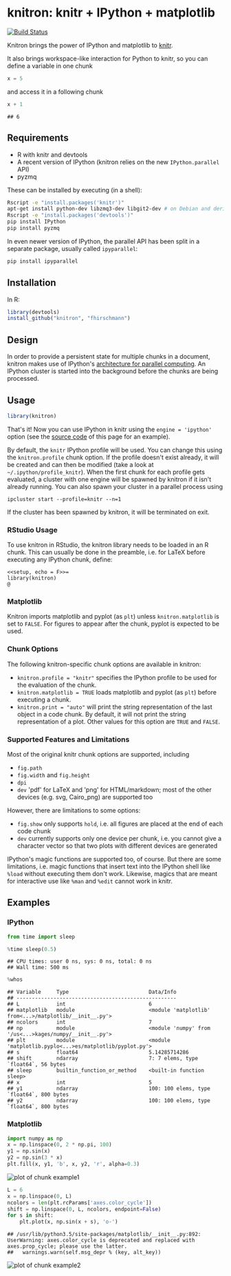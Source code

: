 # knitron: knitr + IPython + matplotlib

[![Build Status](https://travis-ci.org/fhirschmann/knitron.png?branch=master)](https://travis-ci.org/fhirschmann/knitron)


Knitron brings the power of IPython and matplotlib to [knitr](http://yihui.name/knitr/).

It also brings workspace-like interaction for Python to knitr, so you can define
a variable in one chunk


```python
x = 5
```

and access it in a following chunk


```python
x + 1
```

```
## 6
```

## Requirements

- R with knitr and devtools
- A recent version of IPython (knitron relies on the new `IPython.parallel` API)
- pyzmq

These can be installed by executing (in a shell):

```bash
Rscript -e "install.packages('knitr')"
apt-get install python-dev libzmq3-dev libgit2-dev # on Debian and derivates
Rscript -e "install.packages('devtools')"
pip install IPython
pip install pyzmq
```

In even newer version of IPython, the parallel API has been split in a
separate package, usually called `ipyparallel`:
```bash
pip install ipyparallel
```

## Installation

In R:

```r
library(devtools)
install_github("knitron", "fhirschmann")
```

## Design

In order to provide a persistent state for multiple chunks in a document,
knitron makes use of IPython's [architecture for parallel computing](http://ipython.org/ipython-doc/2/parallel/parallel_intro.html). An IPython cluster is started into the background before the chunks are being processed.

## Usage

```r
library(knitron)
```

That's it! Now you can use IPython in knitr using the `engine = 'ipython'` option
(see the [source code](https://raw.githubusercontent.com/fhirschmann/knitron/master/README.Rmd)
of this page for an example).

By default, the `knitr` IPython profile will be used. You can change this using the `knitron.profile` chunk option. If the profile doesn't exist already, it will be created and can then be modified (take a look at `~/.ipython/profile_knitr`). When the first chunk for each profile gets evaluated, a cluster with one engine will be spawned by knitron if it isn't already running. You can also spawn your cluster in a parallel process using

    ipcluster start --profile=knitr --n=1

If the cluster has been spawned by knitron, it will be terminated on exit.

### RStudio Usage

To use knitron in RStudio, the knitron library needs to be loaded in an R chunk. This can
usually be done in the preamble, i.e. for LaTeX before executing any IPython chunk, define:

```
<<setup, echo = F>>=
library(knitron)
@
```

### Matplotlib

Knitron imports matplotlib and pyplot (as `plt`) unless `knitron.matplotlib` is set
to `FALSE`. For figures to appear after the chunk, pyplot is expected to be used.

### Chunk Options

The following knitron-specific chunk options are available in knitron:

- `knitron.profile = "knitr"` specifies the IPython profile to be used for the evaluation
  of the chunk.
- `knitron.matplotlib = TRUE` loads matplotlib and pyplot (as `plt`) before executing a chunk.
- `knitron.print = "auto"` will print the string representation of the last object in a code
  chunk. By default, it will not print the string representation of a plot. Other values
  for this option are `TRUE` and `FALSE`.

### Supported Features and Limitations

Most of the original knitr chunk options are supported, including

- `fig.path`
- `fig.width` and `fig.height`
- `dpi`
- `dev` 'pdf' for LaTeX and 'png' for HTML/markdown;
  most of the other devices (e.g. svg, Cairo_png) are supported too

However, there are limitations to some options:

- `fig.show` only supports `hold`, i.e. all figures are placed at the end of each code chunk
- `dev` currently supports only one device per chunk, i.e. you cannot give a character vector
  so that two plots with different devices are generated

IPython's magic functions are supported too, of course. But there are
some limitations, i.e. magic functions that insert text into the IPython
shell like `%load` without executing them don't work. Likewise, magics
that are meant for interactive use like `%man` and `%edit` cannot work in
knitr.

## Examples

### IPython


```python
from time import sleep

%time sleep(0.5)
```

```
## CPU times: user 0 ns, sys: 0 ns, total: 0 ns
## Wall time: 500 ms
```


```python
%whos
```

```
## Variable     Type                          Data/Info
## ----------------------------------------------------
## L            int                           6
## matplotlib   module                        <module 'matplotlib' from<...>/matplotlib/__init__.py'>
## ncolors      int                           7
## np           module                        <module 'numpy' from '/us<...>kages/numpy/__init__.py'>
## plt          module                        <module 'matplotlib.pyplo<...>es/matplotlib/pyplot.py'>
## s            float64                       5.14285714286
## shift        ndarray                       7: 7 elems, type `float64`, 56 bytes
## sleep        builtin_function_or_method    <built-in function sleep>
## x            int                           5
## y1           ndarray                       100: 100 elems, type `float64`, 800 bytes
## y2           ndarray                       100: 100 elems, type `float64`, 800 bytes
```

### Matplotlib


```python
import numpy as np
x = np.linspace(0, 2 * np.pi, 100)
y1 = np.sin(x)
y2 = np.sin(3 * x)
plt.fill(x, y1, 'b', x, y2, 'r', alpha=0.3)
```


![plot of chunk example1](figure/example1-1.png) 


```python
L = 6
x = np.linspace(0, L)
ncolors = len(plt.rcParams['axes.color_cycle'])
shift = np.linspace(0, L, ncolors, endpoint=False)
for s in shift:
    plt.plot(x, np.sin(x + s), 'o-')
```

```
## /usr/lib/python3.5/site-packages/matplotlib/__init__.py:892: UserWarning: axes.color_cycle is deprecated and replaced with axes.prop_cycle; please use the latter.
##   warnings.warn(self.msg_depr % (key, alt_key))
```


![plot of chunk example2](figure/example2-1.png) 
